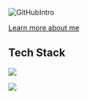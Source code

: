 ![GitHubIntro](https://github.com/khantseithu/khantseithu/assets/100980146/b758784a-09ee-409b-a66d-c7dd4ef47d18)

[Learn more about me](https://www.briansithu.com/about)

## Tech Stack
<p>
  <a href="https://skillicons.dev">
    <img src="https://skillicons.dev/icons?i=js,ts,react,nextjs,nodejs,nestjs,py,fastapi,django,rabbitmq,docker,mongodb,tailwindcss,materialui,css,redux,svelte,dart,mysql,postgres,vite,vitest,redis,prisma,sequelize,vue,pinia,astro,laravel,linux,supabase,githubactions,aws,firebase,git,vercel,redis,graphql&perline=12" />
  </a>
</p>


![](https://leetcard.jacoblin.cool/khantseithu)

